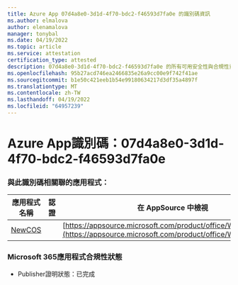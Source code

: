 ```yaml
---
title: Azure App 07d4a8e0-3d1d-4f70-bdc2-f46593d7fa0e 的識別碼資訊
ms.author: elmalova
author: elenamalova
manager: tonybal
ms.date: 04/19/2022
ms.topic: article
ms.service: attestation
certification_type: attested
description: 07d4a8e0-3d1d-4f70-bdc2-f46593d7fa0e 的所有可用安全性與合規性資訊。
ms.openlocfilehash: 95b27acd746ea2466835e26a9cc00e9f742f41ae
ms.sourcegitcommit: b1e50c421eeb1b54e99180634217d3df35a4897f
ms.translationtype: MT
ms.contentlocale: zh-TW
ms.lasthandoff: 04/19/2022
ms.locfileid: "64957239"
---
```

# <a name="azure-app-id-07d4a8e0-3d1d-4f70-bdc2-f46593d7fa0e"></a>Azure App識別碼：07d4a8e0-3d1d-4f70-bdc2-f46593d7fa0e


### <a name="apps-associated-with-this-id"></a>與此識別碼相關聯的應用程式：
| **應用程式名稱** | **認證** | **在 AppSource 中檢視** |
|--------------|---------------|-----------------------|
| [NewCOS](../forward/WA200001104.md) |  | [https://appsource.microsoft.com/product/office/WA200001104](https://appsource.microsoft.com/product/office/WA200001104) |

### <a name="microsoft-365-app-compliance-status"></a>Microsoft 365應用程式合規性狀態
- Publisher證明狀態：已完成
